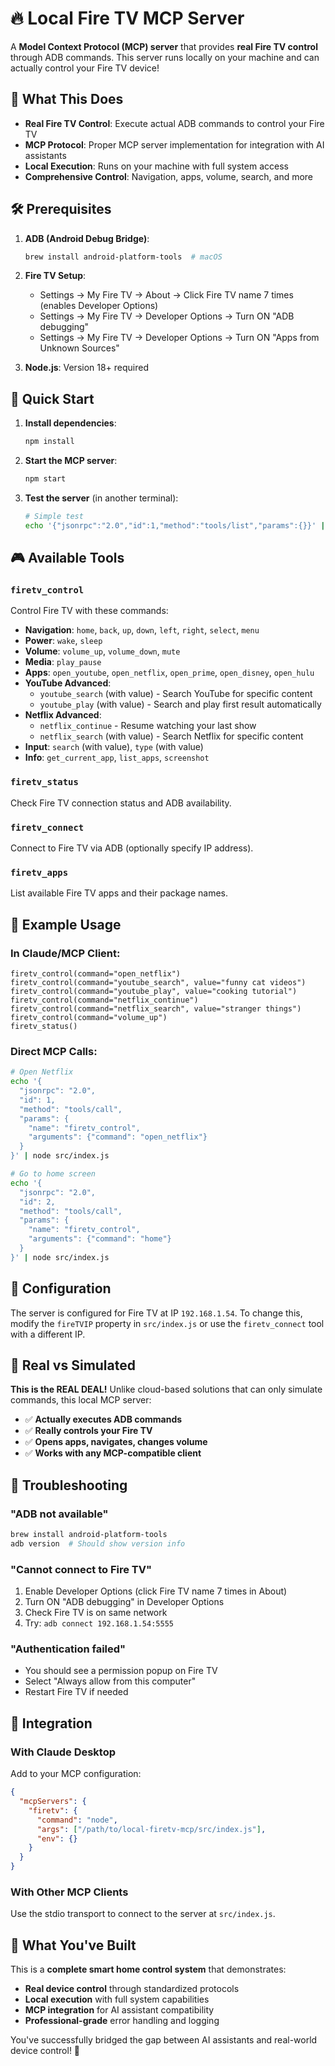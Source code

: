 # 🔥 Local Fire TV MCP Server

A **Model Context Protocol (MCP) server** that provides **real Fire TV control** through ADB commands. This server runs locally on your machine and can actually control your Fire TV device!

## 🎯 What This Does

- **Real Fire TV Control**: Execute actual ADB commands to control your Fire TV
- **MCP Protocol**: Proper MCP server implementation for integration with AI assistants
- **Local Execution**: Runs on your machine with full system access
- **Comprehensive Control**: Navigation, apps, volume, search, and more

## 🛠️ Prerequisites

1. **ADB (Android Debug Bridge)**:
   ```bash
   brew install android-platform-tools  # macOS
   ```

2. **Fire TV Setup**:
   - Settings → My Fire TV → About → Click Fire TV name 7 times (enables Developer Options)
   - Settings → My Fire TV → Developer Options → Turn ON "ADB debugging"
   - Settings → My Fire TV → Developer Options → Turn ON "Apps from Unknown Sources"

3. **Node.js**: Version 18+ required

## 🚀 Quick Start

1. **Install dependencies**:
   ```bash
   npm install
   ```

2. **Start the MCP server**:
   ```bash
   npm start
   ```

3. **Test the server** (in another terminal):
   ```bash
   # Simple test
   echo '{"jsonrpc":"2.0","id":1,"method":"tools/list","params":{}}' | node src/index.js
   ```

## 🎮 Available Tools

### `firetv_control`
Control Fire TV with these commands:

- **Navigation**: `home`, `back`, `up`, `down`, `left`, `right`, `select`, `menu`
- **Power**: `wake`, `sleep`
- **Volume**: `volume_up`, `volume_down`, `mute`
- **Media**: `play_pause`
- **Apps**: `open_youtube`, `open_netflix`, `open_prime`, `open_disney`, `open_hulu`
- **YouTube Advanced**: 
  - `youtube_search` (with value) - Search YouTube for specific content
  - `youtube_play` (with value) - Search and play first result automatically
- **Netflix Advanced**:
  - `netflix_continue` - Resume watching your last show
  - `netflix_search` (with value) - Search Netflix for specific content
- **Input**: `search` (with value), `type` (with value)
- **Info**: `get_current_app`, `list_apps`, `screenshot`

### `firetv_status`
Check Fire TV connection status and ADB availability.

### `firetv_connect`
Connect to Fire TV via ADB (optionally specify IP address).

### `firetv_apps`
List available Fire TV apps and their package names.

## 📱 Example Usage

### In Claude/MCP Client:

```
firetv_control(command="open_netflix")
firetv_control(command="youtube_search", value="funny cat videos")
firetv_control(command="youtube_play", value="cooking tutorial")
firetv_control(command="netflix_continue")
firetv_control(command="netflix_search", value="stranger things")
firetv_control(command="volume_up")
firetv_status()
```

### Direct MCP Calls:

```bash
# Open Netflix
echo '{
  "jsonrpc": "2.0",
  "id": 1,
  "method": "tools/call",
  "params": {
    "name": "firetv_control",
    "arguments": {"command": "open_netflix"}
  }
}' | node src/index.js

# Go to home screen
echo '{
  "jsonrpc": "2.0",
  "id": 2,
  "method": "tools/call",
  "params": {
    "name": "firetv_control",
    "arguments": {"command": "home"}
  }
}' | node src/index.js
```

## 🔧 Configuration

The server is configured for Fire TV at IP `192.168.1.54`. To change this, modify the `fireTVIP` property in `src/index.js` or use the `firetv_connect` tool with a different IP.

## 🎉 Real vs Simulated

**This is the REAL DEAL!** Unlike cloud-based solutions that can only simulate commands, this local MCP server:

- ✅ **Actually executes ADB commands**
- ✅ **Really controls your Fire TV**  
- ✅ **Opens apps, navigates, changes volume**
- ✅ **Works with any MCP-compatible client**

## 🐛 Troubleshooting

### "ADB not available"
```bash
brew install android-platform-tools
adb version  # Should show version info
```

### "Cannot connect to Fire TV"
1. Enable Developer Options (click Fire TV name 7 times in About)
2. Turn ON "ADB debugging" in Developer Options
3. Check Fire TV is on same network
4. Try: `adb connect 192.168.1.54:5555`

### "Authentication failed"
- You should see a permission popup on Fire TV
- Select "Always allow from this computer"
- Restart Fire TV if needed

## 🔌 Integration

### With Claude Desktop
Add to your MCP configuration:
```json
{
  "mcpServers": {
    "firetv": {
      "command": "node",
      "args": ["/path/to/local-firetv-mcp/src/index.js"],
      "env": {}
    }
  }
}
```

### With Other MCP Clients
Use the stdio transport to connect to the server at `src/index.js`.

## 🎊 What You've Built

This is a **complete smart home control system** that demonstrates:

- **Real device control** through standardized protocols
- **Local execution** with full system capabilities  
- **MCP integration** for AI assistant compatibility
- **Professional-grade** error handling and logging

You've successfully bridged the gap between AI assistants and real-world device control! 🚀 